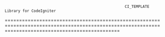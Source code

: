                                                           CI_TEMPLATE Library for CodeIgniter
====================================================================================================================================================